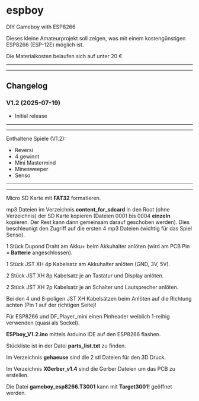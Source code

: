# espboy
DIY Gameboy with ESP8266

Dieses kleine Amateurprojekt soll zeigen, was mit einem kostengünstigen ESP8266 (ESP-12E) möglich ist.

Die Materialkosten belaufen sich auf unter 20 €

------------------------
------------------------

## Changelog

### V1.2 (2025-07-19)

- Initial release

------------------------
------------------------

Enthaltene Spiele (V1.2):

- Reversi
- 4 gewinnt
- Mini Mastermind
- Minesweeper
- Senso

------------------------
------------------------

Micro SD Karte mit **FAT32** formatieren.

mp3 Dateien im Verzeichnis **content_for_sdcard** in den Root (ohne Verzeichnis) der SD Karte kopieren (Dateien 0001 bis 0004 **einzeln** kopieren. 
Der Rest kann dann gemeinsam darauf geschoben werden). 
Dies beschleunigt den Zugriff auf die ersten 4 mp3 Dateien (wichtig für das Spiel Senso).

1 Stück Dupond Draht am Akku+ beim Akkuhalter anlöten (wird am PCB Pin **+ Batterie** angeschlossen).

1 Stück JST XH 4p Kabelsatz am Akkuhalter anlöten (GND, 3V, 5V).

2 Stück JST XH 8p Kabelsatz je an Tastatur und Display anlöten.

2 Stück JST XH 2p Kabelsatz je an Schalter und Lautsprecher anlöten.

Bei den 4 und 8-poligen JST XH Kabelsätzen beim Anlöten auf die Richtung achten (Pin 1 auf der richtigen Seite)!

Für ESP8266 und DF_Player_mini einen Pinheader weiblich 1-reihig verwenden (quasi als Sockel).

**ESPboy_V1.2.ino** mittels Arduino IDE auf den ESP8266 flashen.

Stückliste ist in der Datei **parts_list.txt** zu finden.

Im Verzeichnis **gehaeuse** sind die 2 stl Dateien für den 3D Druck.

Im Verzeichnis **XGerber_v1.4** sind die Gerber Dateien um das PCB zu erstellen.

Die Datei **gameboy_esp8266.T3001** kann mit **Target3001!** geöffnet werden.
